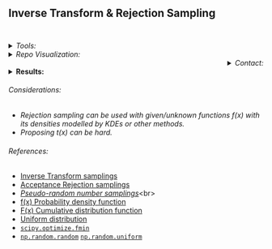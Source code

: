## **Inverse Transform & Rejection Sampling** <br><br>

<Details>
<Summary> <i>Tools:</i> </Summary>
  
##### Actions:  [![Repo-Visualization-Badge](https://img.shields.io/badge/Action-Visualization-020521?style=square&logo=github&logoColor=white)](https://githubnext.com/projects/repo-visualization)<br>
##### Main Text-Editor:  [![VSCode-Badge](https://img.shields.io/badge/VSCode-007ACC?style=square&logo=visual-studio-code&logoColor=white)](https://code.visualstudio.com/)  [![Jupyter-Badge](https://img.shields.io/badge/Jupyter-F37626?style=flat-square&logo=Jupyter&logoColor=white)](https://jupyter.org/try)<br>
##### Language:  [![Python-Badge](https://img.shields.io/badge/Python-2b6dd6.svg?style=square&logo=Python&logoColor=green)](https://www.python.org)  [![LaTeX-Badge](https://img.shields.io/badge/LaTeX-white.svg?style=square&logo=LaTeX&logoColor=008080)](https://www.latex-project.org)  [![Markdown-Badge](https://img.shields.io/badge/Markdown-000000.svg?style=square&logo=Markdown&logoColor=white)](https://www.markdownguide.org)  [![yaml-Badge](https://img.shields.io/badge/YAML-000000?style=square&logo=yaml&logoColor=red)](https://yaml.org)<br>
##### Libraries:[![Numpy-Badge](https://img.shields.io/badge/Numpy-013243?style=flat-square&logo=numpy&logoColor=white)](https://numpy.org)[![Pandas-Badge](https://img.shields.io/badge/Pandas-150458?style=square&logo=pandas&logoColor=white)](https://pandas.pydata.org)  [![Scipy-Badge](https://img.shields.io/badge/Scipy-darkblue?style=square&logo=scipy&logoColor=white)](https://www.scipy.org)  [![Matplotlib-Badge](https://img.shields.io/badge/Matplotlib-000000?style=flat-square&logo=Matplotlib&logoColor=white)](https://matplotlib.org)<br>
##### Web-Interface:  [![React-Badge](https://img.shields.io/badge/React-61DAFB?style=flat-square&logo=react&logoColor=black)](https://create-react-app.dev)<br>
##### Version Control:  [![GitHub-Badge](https://img.shields.io/badge/GitHub-100000?style=square&logo=github&logoColor=white)](https://github.com)  [![Git-Badge](https://img.shields.io/badge/Git-F05032.svg?style=square&logo=Git&logoColor=white)](https://git-scm.com)<br>
[![Git-Commads](https://img.shields.io/badge/Git%20Commands-gray?style=square&logo=git&logoColor=white)](https://github.com/EstebanMqz/Git-Commands)<br><br>

##### License:&nbsp;[![License: MIT](https://img.shields.io/badge/License-MIT-yellow.svg)](https://opensource.org/licenses/MIT)
</Details>

<Details>

<a name ="repo-visualization"></a>

<Summary> <i>Repo Visualization:</i> </Summary>

[![Repository](https://img.shields.io/badge/Repository-0089D6?style=square&logo=microsoft-azure&logoColor=white)](https://mango-dune-07a8b7110.1.azurestaticapps.net/?repo=EstebanMqz%2FInv.Transform-and-Rejection-Sampling) [![Jupyter](https://img.shields.io/badge/Render-nbviewer-000000?style=square&logo=jupyter&logoColor=orange)](https://nbviewer.org/github/EstebanMqz/Inv.Transform-and-Rejection-Sampling/blob/main/Inv.T-Rejection-Sampling.ipynb)

<img src="diagram.svg" width="280" height="280"><br><br>

![Description](images/Description.jpg)
</Details>

<div align="right">
<Details>
<Summary> <i>Contact:</i> </Summary>

[![Website](https://img.shields.io/badge/Website-ffffff?style=square&logo=opera&logoColor=red)](https://estebanmqz.com) [![LinkedIn](https://img.shields.io/badge/LinkedIn-041a80?style=square&logo=linkedin&logoColor=white)](https://www.linkedin.com/in/esteban-m65381722210212839/) [![Portfolio](https://img.shields.io/badge/Github-Portfolio-010b38?style=square&logo=github&logoColor=black)](https://estebanmqz.github.io/Portfolio/) [![E-mail](https://img.shields.io/badge/Business-Mail-052ce6?style=square&logo=mail&logoColor=white)](mailto:esteban@esteban.com)

![GitHub Logo](https://github.com/EstebanMqz.png?size=50) [![Github](https://img.shields.io/badge/Github-000000?style=square&logo=github&logoColor=white)](https://github.com/EstebanMqz)

[MarcoSC08](https://github.com/MarcoSC08)

</Details></div>



<Details>
<Summary> <b>Results:</b> </Summary>

1. $f_1(x)$ over validation function $t_1(x)$ with *scipy* `optimize.fmin`.<br>

![f1_t1](https://github.com/EstebanMqz/Inv.Transform-and-Rejection-Sampling/blob/main/images/maxtx-fx.png)

<br><br>

<i>(see nbviewer in <b>Repo Visualization 2-3</b>)</i>
<br>

1. Maximization arg max. in LaTeX <br>
   
2. Inverse Transform Method in LaTeX.<br>
   
3. Inverse Transform Method with `matplotlib`.<br>

![IT](https://github.com/EstebanMqz/Inv.Transform-and-Rejection-Sampling/blob/main/images/Inv.T-sampling.png)

4. Acceptance-Rejection Method within $f_1(x)$ over $t_1(x)$.<br>

![ARf1_t1](https://github.com/EstebanMqz/Inv.Transform-and-Rejection-Sampling/blob/main/images/ARf1-t1.png)

<b>Rejected values $\approx$ 0.256</b><br><br>

5. Acceptance-Rejection Method of $f_1(x)$ over $t_2(x)$.<br>

![ARf1_t2](https://github.com/EstebanMqz/Inv.Transform-and-Rejection-Sampling/blob/main/images/ARf1-t2.png)

<b>Rejected values $\approx$ 0.486</b><br>

6. Acceptance-Rejection Method of $f_2(x)$ over $t_1(x)$ and $f_2(x)$ over $t_3(x)$.<br>
   
![ARf2_t1](https://github.com/EstebanMqz/Inv.Transform-and-Rejection-Sampling/blob/main/images/ARf2-t1.png)

<b>Rejected values $\approx$ 0.446</b><br>

![ARf2_t3](https://github.com/EstebanMqz/Inv.Transform-and-Rejection-Sampling/blob/main/images/ARf2-t3.png)

<b>Rejected values $\approx$ 0.506</b><br>

</Details>

###### Considerations:
+ <i>Rejection sampling can be used with given/unknown functions $f(x)$ with its densities modelled by KDEs or other methods.</i><br>
+ <i>Proposing $t(x)$ can be hard.</i><br>

###### References:

<a name ="References"></a>

+ [Inverse Transform samplings](https://en.wikipedia.org/wiki/Inverse_transform_sampling)
+ [Acceptance Rejection samplings](https://en.wikipedia.org/wiki/Rejection_sampling)
+ [<i>Pseudo-random number samplings</i>](https://en.wikipedia.org/wiki/Non-uniform_random_variate_generation#:~:text=Non-uniform%20random%20variate%20generation%20or%20pseudo-random%20number%20sampling,a%20uniformly%20distributed%20PRN%20generator.)<br>
+ [f(x) Probability density function </i>](https://en.wikipedia.org/wiki/Probability_density_function)<br>
+ [F(x) Cumulative distribution function </i>](https://en.wikipedia.org/wiki/Cumulative_distribution_function)<br>
+ [Uniform distribution](https://en.wikipedia.org/wiki/Continuous_uniform_distribution#Related_distributions)<br>
+ [`scipy.optimize.fmin`](https://docs.scipy.org/doc/scipy/reference/generated/scipy.optimize.fmin.html) 
+ [`np.random.random`](https://numpy.org/doc/stable/reference/random/generated/numpy.random.rand.html) [`np.random.uniform`](https://numpy.org/doc/stable/reference/random/generated/numpy.random.uniform.html) 
